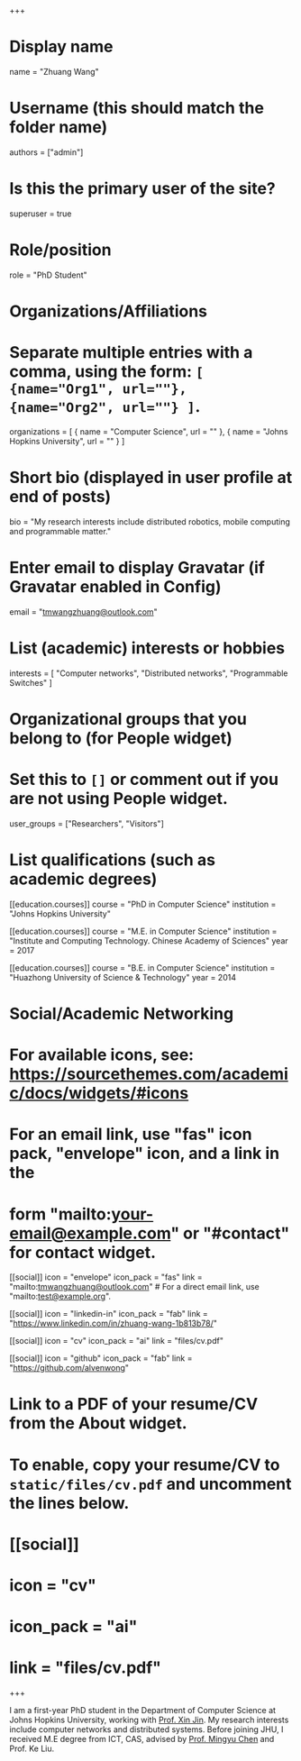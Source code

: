 +++
# Display name
name = "Zhuang Wang"

# Username (this should match the folder name)
authors = ["admin"]

# Is this the primary user of the site?
superuser = true

# Role/position
role = "PhD Student"

# Organizations/Affiliations
#   Separate multiple entries with a comma, using the form: `[ {name="Org1", url=""}, {name="Org2", url=""} ]`.
organizations = [ { name = "Computer Science", url = "" }, { name = "Johns Hopkins University", url = "" } ]

# Short bio (displayed in user profile at end of posts)
bio = "My research interests include distributed robotics, mobile computing and programmable matter."

# Enter email to display Gravatar (if Gravatar enabled in Config)
email = "tmwangzhuang@outlook.com"

# List (academic) interests or hobbies
interests = [
  "Computer networks",
  "Distributed networks",
  "Programmable Switches"
]

# Organizational groups that you belong to (for People widget)
#   Set this to `[]` or comment out if you are not using People widget.
user_groups = ["Researchers", "Visitors"]

# List qualifications (such as academic degrees)
[[education.courses]]
  course = "PhD in Computer Science"
  institution = "Johns Hopkins University"

[[education.courses]]
  course = "M.E. in Computer Science"
  institution = "Institute and Computing Technology. Chinese Academy of Sciences"
  year = 2017

[[education.courses]]
  course = "B.E. in Computer Science"
  institution = "Huazhong University of Science & Technology"
  year = 2014

# Social/Academic Networking
# For available icons, see: https://sourcethemes.com/academic/docs/widgets/#icons
#   For an email link, use "fas" icon pack, "envelope" icon, and a link in the
#   form "mailto:your-email@example.com" or "#contact" for contact widget.

[[social]]
  icon = "envelope"
  icon_pack = "fas"
  link = "mailto:tmwangzhuang@outlook.com"  # For a direct email link, use "mailto:test@example.org".

[[social]]
  icon = "linkedin-in"
  icon_pack = "fab"
  link = "https://www.linkedin.com/in/zhuang-wang-1b813b78/"

[[social]]
  icon = "cv"
  icon_pack = "ai"
  link = "files/cv.pdf"

[[social]]
  icon = "github"
  icon_pack = "fab"
  link = "https://github.com/alvenwong"

# Link to a PDF of your resume/CV from the About widget.
# To enable, copy your resume/CV to `static/files/cv.pdf` and uncomment the lines below.
# [[social]]
#   icon = "cv"
#   icon_pack = "ai"
#   link = "files/cv.pdf"

+++

I am a first-year PhD student in the Department of Computer Science at Johns Hopkins University, working with [Prof. Xin Jin](https://www.cs.jhu.edu/~xinjin/). My research interests include computer networks and distributed systems. Before joining JHU, I received M.E degree from ICT, CAS, advised by [Prof. Mingyu Chen](http://asg.ict.ac.cn/cmy) and Prof. Ke Liu.